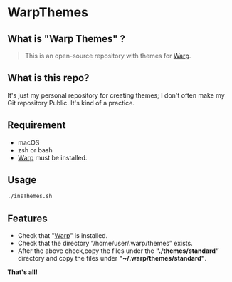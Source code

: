 # WarpThemes

## What is "Warp Themes" ?

> This is an open-source repository with themes for [Warp](https://www.warp.dev/).

## What is this repo?

It's just my personal repository for creating themes; I don't often make my Git repository Public. It's kind of a practice.

## Requirement

- macOS
- zsh or bash
- [Warp](https://www.warp.dev) must be installed.

## Usage

```sh
./insThemes.sh
```

## Features

- Check that "[Warp](https://www.warp.dev)" is installed.
- Check that the directory “/home/user/.warp/themes” exists.
- After the above check,copy the files under the **"./themes/standard”** directory and copy the files under **"~/.warp/themes/standard"**.

**That's all!**
